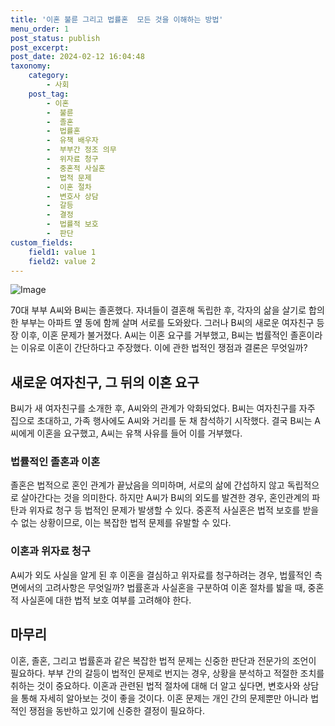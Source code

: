 ```yaml
---
title: '이혼 불륜 그리고 법률혼  모든 것을 이해하는 방법'
menu_order: 1
post_status: publish
post_excerpt: 
post_date: 2024-02-12 16:04:48
taxonomy:
    category:
        - 사회
    post_tag:
        - 이혼
        -  불륜
        -  졸혼
        -  법률혼
        -  유책 배우자
        -  부부간 정조 의무
        -  위자료 청구
        -  중혼적 사실혼
        -  법적 문제
        -  이혼 절차
        -  변호사 상담
        -  갈등
        -  결정
        -  법률적 보호
        -  판단
custom_fields:
    field1: value 1
    field2: value 2
---
```


![Image](https://imgnews.pstatic.net/image/008/2024/02/12/0004997474_001_20240212080105829.jpg?type=w647)

70대 부부 A씨와 B씨는 졸혼했다. 자녀들이 결혼해 독립한 후, 각자의 삶을 살기로 합의한 부부는 아파트 옆 동에 함께 살며 서로를 도와왔다. 그러나 B씨의 새로운 여자친구 등장 이후, 이혼 문제가 불거졌다. A씨는 이혼 요구를 거부했고, B씨는 법률적인 졸혼이라는 이유로 이혼이 간단하다고 주장했다. 이에 관한 법적인 쟁점과 결론은 무엇일까?
## 새로운 여자친구, 그 뒤의 이혼 요구
B씨가 새 여자친구를 소개한 후, A씨와의 관계가 악화되었다. B씨는 여자친구를 자주 집으로 초대하고, 가족 행사에도 A씨와 거리를 둔 채 참석하기 시작했다. 결국 B씨는 A씨에게 이혼을 요구했고, A씨는 유책 사유를 들어 이를 거부했다.
### 법률적인 졸혼과 이혼
졸혼은 법적으로 혼인 관계가 끝났음을 의미하며, 서로의 삶에 간섭하지 않고 독립적으로 살아간다는 것을 의미한다. 하지만 A씨가 B씨의 외도를 발견한 경우, 혼인관계의 파탄과 위자료 청구 등 법적인 문제가 발생할 수 있다. 중혼적 사실혼은 법적 보호를 받을 수 없는 상황이므로, 이는 복잡한 법적 문제를 유발할 수 있다.
### 이혼과 위자료 청구
A씨가 외도 사실을 알게 된 후 이혼을 결심하고 위자료를 청구하려는 경우, 법률적인 측면에서의 고려사항은 무엇일까? 법률혼과 사실혼을 구분하여 이혼 절차를 밟을 때, 중혼적 사실혼에 대한 법적 보호 여부를 고려해야 한다.
## 마무리
이혼, 졸혼, 그리고 법률혼과 같은 복잡한 법적 문제는 신중한 판단과 전문가의 조언이 필요하다. 부부 간의 갈등이 법적인 문제로 번지는 경우, 상황을 분석하고 적절한 조치를 취하는 것이 중요하다. 이혼과 관련된 법적 절차에 대해 더 알고 싶다면, 변호사와 상담을 통해 자세히 알아보는 것이 좋을 것이다. 이혼 문제는 개인 간의 문제뿐만 아니라 법적인 쟁점을 동반하고 있기에 신중한 결정이 필요하다.
